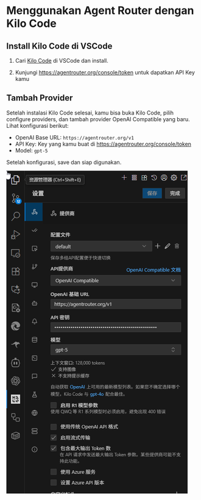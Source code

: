 # Menggunakan Agent Router dengan Kilo Code

## Install Kilo Code di VSCode

1. Cari [Kilo Code](https://marketplace.visualstudio.com/items?itemName=kilocode.Kilo-Code) di VSCode dan install.

2. Kunjungi https://agentrouter.org/console/token untuk dapatkan API Key kamu

## Tambah Provider

Setelah instalasi Kilo Code selesai, kamu bisa buka Kilo Code, pilih configure providers, dan tambah provider OpenAI Compatible yang baru. Lihat konfigurasi berikut:

- OpenAI Base URL: `https://agentrouter.org/v1`
- API Key: Key yang kamu buat di https://agentrouter.org/console/token
- Model: `gpt-5`

Setelah konfigurasi, save dan siap digunakan.

![](./img/kilocode.png)